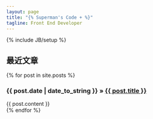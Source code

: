 ```yaml
---
layout: page
title: "{% Superman's Code + %}"
tagline: Front End Developer
---
```

{% include JB/setup %}

## 最近文章

<div>
  {% for post in site.posts %}
    <h3><span>{{ post.date | date_to_string }}</span> &raquo; <a href="{{ BASE_PATH }}{{ post.url }}">{{ post.title }}</a></h3>
    <div class="well">{{ post.content }}</div>
  {% endfor %}
</div>


